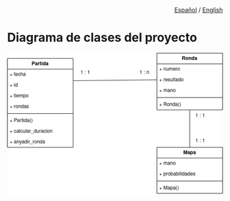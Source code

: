 <div align="right">

<a href="README.md">Español</a> / <a href="README_en.md">English</a>

</div>

# Diagrama de clases del proyecto

<img src="diagrama_clases.png">
